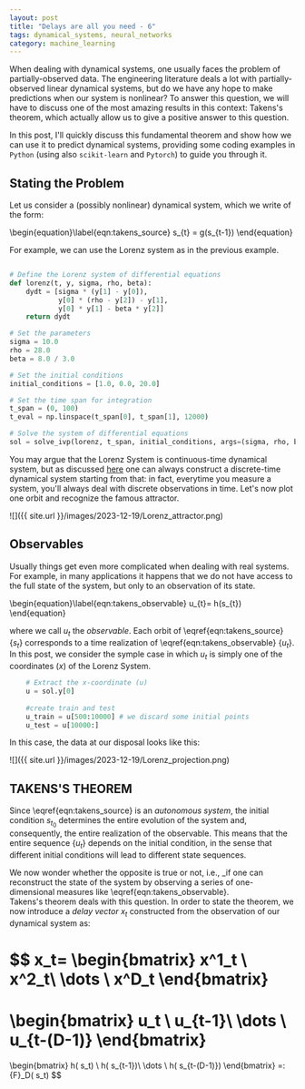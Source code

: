 ```yaml
---
layout: post
title: "Delays are all you need - 6"
tags: dynamical_systems, neural_networks
category: machine_learning
---
```


When dealing with dynamical systems, one usually faces the problem of partially-observed data.
The engineering literature deals a lot with partially-observed linear dynamical systems, but do we have any hope to make predictions when our system is nonlinear?
To answer this question, we will have to discuss one of the most amazing results in this context: Takens's theorem, which actually allow us to give a positive answer to this question.

In this post, I'll quickly discuss this fundamental theorem and show how we can use it to predict dynamical systems, providing some coding examples in `Python` (using also `scikit-learn` and `Pytorch`) to guide you through it.

## Stating the Problem

Let us consider a (possibly nonlinear) dynamical system, which we write of the form:

\begin{equation}\label{eqn:takens_source}
  s_{t} =  g(s_{t-1}) 
\end{equation}

For example, we can use the Lorenz system as in the previous example.

```python

# Define the Lorenz system of differential equations
def lorenz(t, y, sigma, rho, beta):
    dydt = [sigma * (y[1] - y[0]),
            y[0] * (rho - y[2]) - y[1],
            y[0] * y[1] - beta * y[2]]
    return dydt

# Set the parameters
sigma = 10.0
rho = 28.0
beta = 8.0 / 3.0

# Set the initial conditions
initial_conditions = [1.0, 0.0, 20.0]

# Set the time span for integration
t_span = (0, 100)
t_eval = np.linspace(t_span[0], t_span[1], 12000)

# Solve the system of differential equations
sol = solve_ivp(lorenz, t_span, initial_conditions, args=(sigma, rho, beta), t_eval=t_eval)
```
        
You may argue that the Lorenz System is continuous-time dynamical system, but as discussed [here](https://verzep.github.io/Dynamical-Systems/) one can always construct a discrete-time dynamical system starting from that:
in fact, everytime you measure a system, you'll always deal with discrete observations in time.
Let's now plot one orbit and recognize the famous attractor.


![]({{ site.url }}/images/2023-12-19/Lorenz_attractor.png)

## Observables
Usually things get even more complicated when dealing with real systems.
For example, in many applications it happens that we do not have access to the full state of the system, but only to an observation of its state.

\begin{equation}\label{eqn:takens_observable}
    u_{t}= h(s_{t})
\end{equation}

where we call $u_t$ the _observable_.  Each orbit of \eqref{eqn:takens_source} {$s_t$} corresponds to a time realization of \eqref{eqn:takens_observable} {$u_t$}.
In this post, we consider the symple case in which $u_t$ is simply one of the coordinates ($x$) of the Lorenz System.
    
```python
    # Extract the x-coordinate (u)
    u = sol.y[0]
    
    #create train and test
    u_train = u[500:10000] # we discard some initial points
    u_test = u[10000:]
```
In this case, the data at our disposal looks like this:

![]({{ site.url }}/images/2023-12-19/Lorenz_projection.png)

## TAKENS'S THEOREM

Since \eqref{eqn:takens_source} is an _autonomous system_, the initial condition $s_{t_{0}}$ determines the entire evolution of the system and, consequently, the entire realization of the observable. 
This means that the entire sequence {${u}_t$} depends on the initial condition, in the sense that different initial conditions will lead to different state sequences. 

We now wonder whether the opposite is true or not, i.e., _if one can reconstruct the state of the system by observing a series of one-dimensional measures like \eqref{eqn:takens_observable}.  
Takens's theorem deals with this question.
In order to state the theorem, we now introduce a _delay vector_  $x_t$ constructed from the observation of our dynamical system as:
    
$$
 x_t=
    \begin{bmatrix}
    x^1_t \\
    x^2_t\\
    \dots \\
    x^D_t
\end{bmatrix}
=
\begin{bmatrix}
    u_t \\
    u_{t-1}\\
    \dots \\
    u_{t-(D-1)}
\end{bmatrix}
=
\begin{bmatrix}
    h( s_t) \\
    h( s_{t-1})\\
    \dots \\
    h( s_{t-(D-1)})
\end{bmatrix}
=:  {F}_D( s_t)
$$